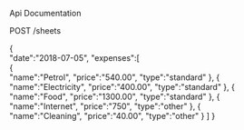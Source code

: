 Api Documentation

POST /sheets

{  
  "date":"2018-07-05",
  "expenses":[  
     {  
        "name":"Petrol",
        "price":"540.00",
        "type":"standard"
     },
     {  
        "name":"Electricity",
        "price":"400.00",
        "type":"standard"
     },
     {  
        "name":"Food",
        "price":"1300.00",
        "type":"standard"
     },
     {  
        "name":"Internet",
        "price":"750",
        "type":"other"
     },
     {  
        "name":"Cleaning",
        "price":"40.00",
        "type":"other"
     }
  ]
}